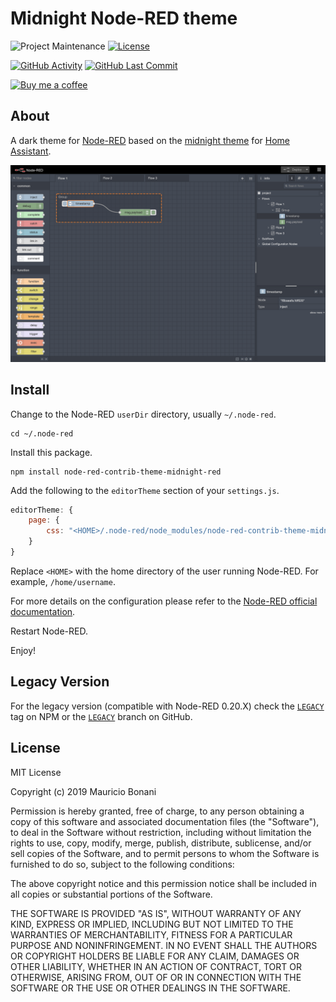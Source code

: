 # Midnight Node-RED theme

![Project Maintenance][maintenance-shield]
[![License][license-shield]](LICENSE.md)

[![GitHub Activity][commits-shield]][commits]
[![GitHub Last Commit][last-commit-shield]][commits]

[![Buy me a coffee][buymeacoffee-shield]][buymeacoffee]

## About

A dark theme for [Node-RED][node-red] based on the [midnight theme][ha-midnight-theme] for [Home Assistant][home-assistant].

![screenshot](https://raw.githubusercontent.com/bonanitech/node-red-contrib-theme-midnight-red/master/images/screenshot.png)

## Install

Change to the Node-RED `userDir` directory, usually `~/.node-red`.

```shell
cd ~/.node-red
```

Install this package.

```shell
npm install node-red-contrib-theme-midnight-red
```

Add the following to the `editorTheme` section of your `settings.js`.

```js
editorTheme: {
    page: {
        css: "<HOME>/.node-red/node_modules/node-red-contrib-theme-midnight-red/midnight.css"
    }
}
```

Replace `<HOME>` with the home directory of the user running Node-RED. For example, `/home/username`.

For more details on the configuration please refer to the [Node-RED official documentation][node-red-doc].

Restart Node-RED.

Enjoy!

## Legacy Version

For the legacy version (compatible with Node-RED 0.20.X) check the [`LEGACY`][legacy-tag]
tag on NPM or the [`LEGACY`][legacy-branch] branch on GitHub.

## License

MIT License

Copyright (c) 2019 Mauricio Bonani

Permission is hereby granted, free of charge, to any person obtaining a copy
of this software and associated documentation files (the "Software"), to deal
in the Software without restriction, including without limitation the rights
to use, copy, modify, merge, publish, distribute, sublicense, and/or sell
copies of the Software, and to permit persons to whom the Software is
furnished to do so, subject to the following conditions:

The above copyright notice and this permission notice shall be included in all
copies or substantial portions of the Software.

THE SOFTWARE IS PROVIDED "AS IS", WITHOUT WARRANTY OF ANY KIND, EXPRESS OR
IMPLIED, INCLUDING BUT NOT LIMITED TO THE WARRANTIES OF MERCHANTABILITY,
FITNESS FOR A PARTICULAR PURPOSE AND NONINFRINGEMENT. IN NO EVENT SHALL THE
AUTHORS OR COPYRIGHT HOLDERS BE LIABLE FOR ANY CLAIM, DAMAGES OR OTHER
LIABILITY, WHETHER IN AN ACTION OF CONTRACT, TORT OR OTHERWISE, ARISING FROM,
OUT OF OR IN CONNECTION WITH THE SOFTWARE OR THE USE OR OTHER DEALINGS IN THE
SOFTWARE.

[bonanitech]: https://github.com/bonanitech
[buymeacoffee-shield]: https://www.buymeacoffee.com/assets/img/guidelines/download-assets-sm-2.svg
[buymeacoffee]: https://www.buymeacoffee.com/mbonani
[commits-shield]: https://img.shields.io/github/commit-activity/y/bonanitech/node-red-contrib-theme-midnight-red.svg?style=for-the-badge
[commits]: https://github.com/bonanitech/node-red-contrib-theme-midnight-red/commits/master
[contributors]: https://github.com/bonanitech/node-red-contrib-theme-midnight-red/graphs/contributors
[discord-shield]: https://img.shields.io/discord/330944238910963714.svg
[ha-midnight-theme]: https://community.home-assistant.io/t/midnight-theme/28598
[home-assistant]: https://home-assistant.io
[issue]: https://github.com/bonanitech/node-red-contrib-theme-midnight-red/issues
[last-commit-shield]: https://img.shields.io/github/last-commit/bonanitech/node-red-contrib-theme-midnight-red.svg?style=for-the-badge
[legacy-branch]: https://github.com/bonanitech/node-red-contrib-theme-midnight-red/tree/legacy
[legacy-tag]: https://www.npmjs.com/package/node-red-contrib-theme-midnight-red/v/legacy
[license-shield]: https://img.shields.io/github/license/bonanitech/node-red-contrib-theme-midnight-red.svg?style=for-the-badge
[maintenance-shield]: https://img.shields.io/maintenance/yes/2019.svg?style=for-the-badge
[node-red-doc]: https://nodered.org/docs/user-guide/runtime/configuration
[node-red]: https://nodered.org/

